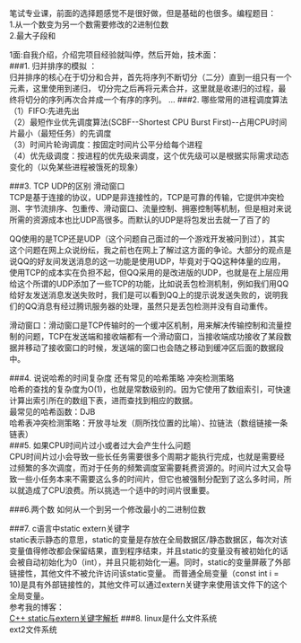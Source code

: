 笔试专业课，前面的选择题感觉不是很好做，但是基础的也很多。编程题目：  
1.从一个数变为另一个数需要修改的2进制位数  
2.最大子段和  

1面:自我介绍，介绍完项目经验就叫停，然后开始，技术面：  
###1. 归并排序的模拟 ：   
归并排序的核心在于切分和合并，首先将序列不断切分（二分）直到一组只有一个元素，这里使用到递归，
切分完之后再将元素合并，这里就是收递归的过程，最终将切分的序列再次合并成一个有序的序列。
...
###2.   哪些常用的进程调度算法       
（1）FIFO:先进先出  
（2）最短作业优先调度算法(SCBF--Shortest CPU Burst First)--占用CPU时间片最小（最短任务）的先调度  
（3）时间片轮询调度：按固定时间片公平分给每个进程  
（4）优先级调度：按进程的优先级来调度，这个优先级可以是根据实际需求动态变化的（以免某些进程被饿死的现象）  


###3.  TCP   UDP的区别      滑动窗口   
TCP是基于连接的协议，UDP是非连接性的，TCP是可靠的传输，它提供冲突检测、字节流排序、包重传、滑动窗口、流量控制、拥塞控制等机制，但是相对来说所需的资源成本也比UDP高很多。而默认的UDP是将包发出去就一了百了的  
  
QQ使用的是TCP还是UDP（这个问题自己面过的一个游戏开发被问到过），其实这个问题在网上众说纷纭，我之前也在网上了解过这方面的争论。大部分的观点是说QQ的好友间发送消息的这一功能是使用UDP，毕竟对于QQ这种体量的应用，使用TCP的成本实在负担不起，但QQ采用的是改进版的UDP，也就是在上层应用给这个所谓的UDP添加了一些TCP的功能，比如说丢包检测机制，例如我们用QQ给好友发送消息发送失败时，我们是可以看到QQ上的提示说发送失败的，说明我们的QQ消息有经过腾讯服务器的处理，虽然只是丢包检测并没有自动重传。  

滑动窗口：滑动窗口是TCP传输时的一个缓冲区机制，用来解决传输控制和流量控制的问题，TCP在发送端和接收端都有一个滑动窗口，当接收端成功接收了某段数据并移动了接收窗口的时候，发送端的窗口也会随之移动到缓冲区后面的数据段中。  

###4. 说说哈希的时间复杂度    还有常见的哈希策略     冲突检测策略  
哈希的查找的复杂度为O(1)，也就是常数级别的。因为它使用了数组索引，可快速计算出索引所在的数组下表，进而查找到相应的数据。  
最常见的哈希函数：DJB  
哈希表冲突检测策略：开放寻址发（厕所找位置的比喻）、拉链法（数组链接一条链表）  
###5. 如果CPU时间片过小或者过大会产生什么问题  
CPU时间片过小会导致一些长任务需要很多个周期才能执行完成，也就是需要经过频繁的多次调度，而对于任务的频繁调度室需要耗费资源的。时间片过大又会导致一些小任务本来不需要这么多的时间片，但它也被强制分配到了这么多时间，所以就造成了CPU浪费。所以挑选一个适中的时间片很重要。  

###6.两个数    如何从一个到另一个修改最小的二进制位数         


###7. c语言中static    extern关键字   
static表示静态的意思，static的变量是存放在全局数据区/静态数据区，每次对该变量值得修改都会保留结果，直到程序结束，并且static的变量没有被初始化的话会被自动初始化为0（int），并且只能初始化一遍。同时，static的变量屏蔽了外部链接性，其他文件不被允许访问该static变量。	而普通全局变量（const int i = 10)是具有外部链接性的，其他文件可以通过extern关键字来使用该文件下的这个全局变量。  
参考我的博客：  
[C++ static与extern关键字解析](http://blog.csdn.net/Lv_Victor/article/details/51161698?locationNum=1)
###8.  linux是什么文件系统   
  ext2文件系统